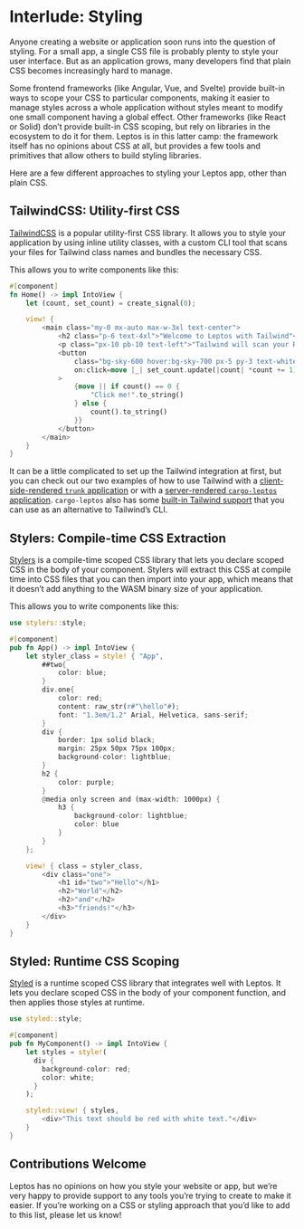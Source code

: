 # Interlude: Styling

Anyone creating a website or application soon runs into the question of styling. For a small app, a single CSS file is probably plenty to style your user interface. But as an application grows, many developers find that plain CSS becomes increasingly hard to manage.

Some frontend frameworks (like Angular, Vue, and Svelte) provide built-in ways to scope your CSS to particular components, making it easier to manage styles across a whole application without styles meant to modify one small component having a global effect. Other frameworks (like React or Solid) don’t provide built-in CSS scoping, but rely on libraries in the ecosystem to do it for them. Leptos is in this latter camp: the framework itself has no opinions about CSS at all, but provides a few tools and primitives that allow others to build styling libraries.

Here are a few different approaches to styling your Leptos app, other than plain CSS.

## TailwindCSS: Utility-first CSS

[TailwindCSS](https://tailwindcss.com/) is a popular utility-first CSS library. It allows you to style your application by using inline utility classes, with a custom CLI tool that scans your files for Tailwind class names and bundles the necessary CSS.

This allows you to write components like this:

```rust
#[component]
fn Home() -> impl IntoView {
    let (count, set_count) = create_signal(0);

    view! {
        <main class="my-0 mx-auto max-w-3xl text-center">
            <h2 class="p-6 text-4xl">"Welcome to Leptos with Tailwind"</h2>
            <p class="px-10 pb-10 text-left">"Tailwind will scan your Rust files for Tailwind class names and compile them into a CSS file."</p>
            <button
                class="bg-sky-600 hover:bg-sky-700 px-5 py-3 text-white rounded-lg"
                on:click=move |_| set_count.update(|count| *count += 1)
            >
                {move || if count() == 0 {
                    "Click me!".to_string()
                } else {
                    count().to_string()
                }}
            </button>
        </main>
    }
}
```

It can be a little complicated to set up the Tailwind integration at first, but you can check out our two examples of how to use Tailwind with a [client-side-rendered `trunk` application](https://github.com/leptos-rs/leptos/tree/main/examples/tailwind_csr_trunk) or with a [server-rendered `cargo-leptos` application](https://github.com/leptos-rs/leptos/tree/main/examples/tailwind). `cargo-leptos` also has some [built-in Tailwind support](https://github.com/leptos-rs/cargo-leptos#site-parameters) that you can use as an alternative to Tailwind’s CLI.

## Stylers: Compile-time CSS Extraction

[Stylers](https://github.com/abishekatp/stylers) is a compile-time scoped CSS library that lets you declare scoped CSS in the body of your component. Stylers will extract this CSS at compile time into CSS files that you can then import into your app, which means that it doesn’t add anything to the WASM binary size of your application.

This allows you to write components like this:

```rust
use stylers::style;

#[component]
pub fn App() -> impl IntoView {
    let styler_class = style! { "App",
        ##two{
            color: blue;
        }
        div.one{
            color: red;
            content: raw_str(r#"\hello"#);
            font: "1.3em/1.2" Arial, Helvetica, sans-serif;
        }
        div {
            border: 1px solid black;
            margin: 25px 50px 75px 100px;
            background-color: lightblue;
        }
        h2 {
            color: purple;
        }
        @media only screen and (max-width: 1000px) {
            h3 {
                background-color: lightblue;
                color: blue
            }
        }
    };

    view! { class = styler_class,
        <div class="one">
            <h1 id="two">"Hello"</h1>
            <h2>"World"</h2>
            <h2>"and"</h2>
            <h3>"friends!"</h3>
        </div>
    }
}
```

## Styled: Runtime CSS Scoping

[Styled](https://github.com/eboody/styled) is a runtime scoped CSS library that integrates well with Leptos. It lets you declare scoped CSS in the body of your component function, and then applies those styles at runtime.

```rust
use styled::style;

#[component]
pub fn MyComponent() -> impl IntoView {
    let styles = style!(
      div {
        background-color: red;
        color: white;
      }
    );

    styled::view! { styles,
        <div>"This text should be red with white text."</div>
    }
}
```

## Contributions Welcome

Leptos has no opinions on how you style your website or app, but we’re very happy to provide support to any tools you’re trying to create to make it easier. If you’re working on a CSS or styling approach that you’d like to add to this list, please let us know!
